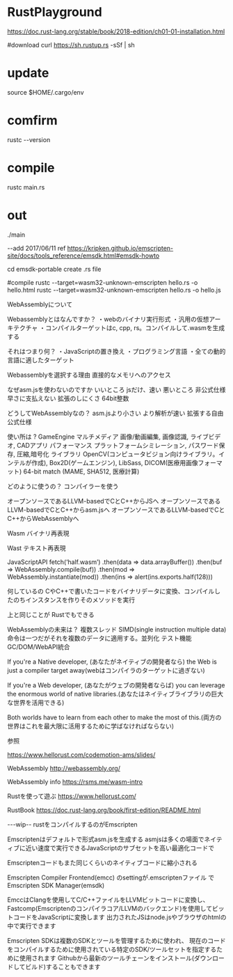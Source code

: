 # RustPlayground
https://doc.rust-lang.org/stable/book/2018-edition/ch01-01-installation.html

#download
curl https://sh.rustup.rs -sSf | sh

# update
source $HOME/.cargo/env

# comfirm
rustc --version

# compile
rustc main.rs

# out
./main

--add 2017/06/11
ref https://kripken.github.io/emscripten-site/docs/tools_reference/emsdk.html#emsdk-howto

cd emsdk-portable
create .rs file

#compile
rustc --target=wasm32-unknown-emscripten hello.rs -o hello.html
rustc --target=wasm32-unknown-emscripten hello.rs -o hello.js



WebAssemblyについて



Webassemblyとはなんですか？
・webのバイナリ実行形式
・汎用の仮想アーキテクチャ
・コンパイルターゲットはc, cpp, rs。コンパイルして.wasmを生成する

それはつまり何？
・JavaScriptの置き換え
・プログラミング言語
・全ての動的言語に適したターゲット

Webassemblyを選択する理由
直接的なメモリへのアクセス

なぜasm.jsを使わないのですか
いいところ jsだけ、速い
悪いところ 非公式仕様 早さに支払えない 拡張のしにくさ 64bit整数

どうしてWebAssemblyなの？
asm.jsより小さい
より解析が速い
拡張する自由
公式仕様

使い所は ?
GameEngine
マルチメディア 画像/動画編集, 画像認識, ライブビデオ, CADアプリ
パフォーマンス プラットフォームシミレーション, パスワード保存, 圧縮,暗号化
ライブラリ OpenCV(コンピュータビジョン向けライブラリ。インテルが作成), Box2D(ゲームエンジン), LibSass, DICOM(医療用画像フォーマット)
64-bit match (MAME, SHA512, 医療計算)


どのように使うの？
コンパイラーを使う

オープンソースであるLLVM-basedでCとC++からJSへ
オープンソースであるLLVM-basedでCとC++からasm.jsへ
オープンソースであるLLVM-basedでCとC++からWebAssemblyへ


Wasm
バイナリ再表現

Wast
テキスト再表現

JavaScriptAPI
fetch(‘half.wasm’)
.then(data => data.arrayBuffer())
.then(buf => WebAssembly.compile(buf))
.then(mod => WebAssembly.instantiate(mod))
.then(ins => alert(ins.exports.half(128)))

何しているの
CやC++で書いたコードをバイナリデータに変換、コンパイルしたのちインスタンスを作りそのメソッドを実行

上と同じことが
Rustでもできる

WebAssemblyの未来は？
複数スレッド
SIMD(single instruction multiple data)命令は一つだがそれを複数のデータに適用する。並列化
テスト機能
GC/DOM/WebAPI統合


If you're a Native developer, (あなたがネイティブの開発者なら)
the Web is just a compiler target away(webはコンパイラのターゲットに過ぎない)

If you're a Web developer, (あなたがウェブの開発者ならば)
you can leverage the enormous world of native libraries.(あなたはネイティブライブラリの巨大な世界を活用できる)

Both worlds have to learn from each other to make the most of this.(両方の世界はこれを最大限に活用するために学ばなければならない)

参照

https://www.hellorust.com/codemotion-ams/slides/

WebAssembly
http://webassembly.org/

WebAssembly info
https://rsms.me/wasm-intro

Rustを使って遊ぶ
https://www.hellorust.com/

RustBook
https://doc.rust-lang.org/book/first-edition/README.html




---wip--
rustをコンパイルするのがEmscripten

Emscriptenはデフォルトで形式asm.jsを生成する
asmjsは多くの場面でネイティブに近い速度で実行できるJavaScriptのサブセットを高い最適化コードで


Emscriptenコードもまた同じくらいのネイティブコードに縮小される

Emscripten  Compiler Frontend(emcc)
のsettingが.emscriptenファイル
で
Emscripten SDK Manager(emsdk)

EmccはClangを使用してC/C++ファイルをLLVMビットコードに変換し、
Fastcomp(Emscriptenのコンパイラコア/LLVMのバックエンド)を使用してビットコードをJavaScriptに変換します
出力されたJSはnode.jsやブラウザのhtmlの中で実行できます

Emscripten SDKは複数のSDKとツールを管理するために使われ、
現在のコードをコンパイルするために使用されている特定のSDK/ツールセットを指定するために使用されます
Githubから最新のツールチェーンをインストール(ダウンロードしてビルド)することもできます

